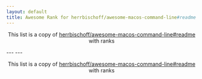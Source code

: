 ```yaml
---
layout: default
title: Awesome Rank for herrbischoff/awesome-macos-command-line#readme
---
```


<p align="center">
	This list is a copy of <a href="https://github.com/herrbischoff/awesome-macos-command-line#readme">herrbischoff/awesome-macos-command-line#readme</a> with ranks
</p>
---
---
<p align="center">
	This list is a copy of <a href="https://github.com/herrbischoff/awesome-macos-command-line#readme">herrbischoff/awesome-macos-command-line#readme</a> with ranks
</p>
